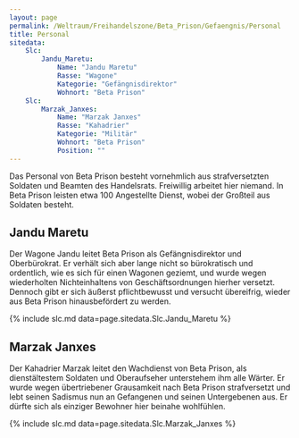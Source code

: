 ```yaml
---
layout: page
permalink: /Weltraum/Freihandelszone/Beta_Prison/Gefaengnis/Personal
title: Personal
sitedata:
    Slc:
        Jandu_Maretu:
            Name: "Jandu Maretu"
            Rasse: "Wagone"
            Kategorie: "Gefängnisdirektor"
            Wohnort: "Beta Prison"
    Slc:
        Marzak_Janxes:
            Name: "Marzak Janxes"
            Rasse: "Kahadrier"
            Kategorie: "Militär"
            Wohnort: "Beta Prison"
            Position: ""
---
```




Das Personal von Beta Prison besteht vornehmlich aus strafversetzten Soldaten und Beamten des Handelsrats. Freiwillig arbeitet hier niemand. In Beta Prison leisten etwa 100 Angestellte Dienst, wobei der Großteil aus Soldaten besteht.

## Jandu Maretu

Der Wagone Jandu leitet Beta Prison als Gefängnisdirektor und Oberbürokrat. Er verhält sich aber lange nicht so bürokratisch und ordentlich, wie es sich für einen Wagonen geziemt, und wurde wegen wiederholten Nichteinhaltens von Geschäftsordnungen hierher versetzt. Dennoch gibt er sich äußerst pflichtbewusst und versucht übereifrig, wieder aus Beta Prison hinausbefördert zu werden.

{% include slc.md data=page.sitedata.Slc.Jandu_Maretu %}

## Marzak Janxes

Der Kahadrier Marzak leitet den Wachdienst von Beta Prison, als dienstältestem Soldaten und Oberaufseher unterstehem ihm alle Wärter. Er wurde wegen übertriebener Grausamkeit nach Beta Prison strafversetzt und lebt seinen Sadismus nun an Gefangenen und seinen Untergebenen aus. Er dürfte sich als einziger Bewohner hier beinahe wohlfühlen.

{% include slc.md data=page.sitedata.Slc.Marzak_Janxes %}
